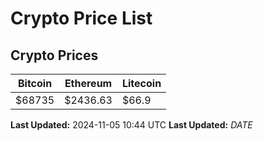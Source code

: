 # Crypto Price List

## Crypto Prices
| Bitcoin | Ethereum | Litecoin |
| ------- | -------- | -------- |
| $68735 | $2436.63 | $66.9 |
**Last Updated:** 2024-11-05 10:44 UTC
**Last Updated:** $DATE$
